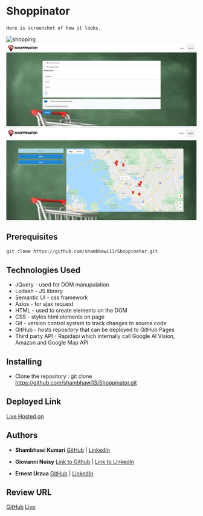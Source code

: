 # Shoppinator


```
Here is screenshot of how it looks.
```

![shopping](/Assets/final.png)
![searching](/assets/images/ss-search-text.png)
![map results](/assets/images/ss-search-text-result.png)


## Prerequisites

```
git clone https://github.com/shambhawi13/Shoppinator.git 
```

## Technologies Used
- JQuery - used for DOM manupulation
- Lodash - JS library
- Semantic UI - css framework
- Axios - for ajax request
- HTML - used to create elements on the DOM
- CSS - styles html elements on page
- Git - version control system to track changes to source code
- GitHub - hosts repository that can be deployed to GitHub Pages
- Third party API - Rapidapi which internally call Google AI Vision, Amazon and Google Map API

## Installing

- Clone the repository : git clone https://github.com/shambhawi13/Shoppinator.git 


## Deployed Link

[Live Hosted on](https://shambhawi13.github.io/Shoppinator/)

## Authors

* **Shambhawi Kumari**
 [GitHub](https://github.com/shambhawi13/) | 
 [LinkedIn](https://www.linkedin.com/in/shambhawi-kumari/)

 * **Giovanni Noisy**
 [Link to Github](https://github.com/GNoisy) | 
 [Link to LinkedIn](https://www.linkedin.com/in/giovanni-noisy-04098989/)

 * **Ernest Urzua**
 [GitHub](https://github.com/ErnestUrzua) | 
 [LinkedIn](https://www.linkedin.com/in/ernesturzua/)

## Review URL

[GitHub](https://github.com/shambhawi13/Shoppinator)
[Live](https://shambhawi13.github.io/Shoppinator/)


